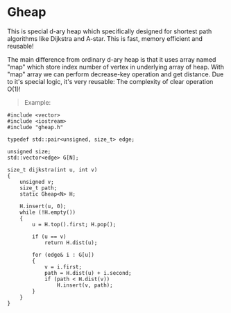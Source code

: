 # Gheap
This is special d-ary heap which specifically designed for shortest path algorithms like Dijkstra and A-star.
This is fast, memory efficient and reusable!

The main difference from ordinary d-ary heap is that it uses array named "map" which store index number of vertex in underlying array of heap.
With "map" array we can perform decrease-key operation and get distance. 
Due to it's special logic, it's very reusable: The complexity of clear operation O(1)! 

>Example:

```
#include <vector>
#include <iostream>
#include "gheap.h"

typedef std::pair<unsigned, size_t> edge;

unsigned size;
std::vector<edge> G[N];

size_t dijkstra(int u, int v)
{
    unsigned v;
    size_t path;
	static Gheap<N> H;

	H.insert(u, 0);
	while (!H.empty())
	{
		u = H.top().first; H.pop();

		if (u == v)
			return H.dist(u);

        for (edge& i : G[u])
		{
            v = i.first;
            path = H.dist(u) + i.second;
            if (path < H.dist(v))
                H.insert(v, path);
		}
	}
}
```
